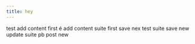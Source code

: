 ```yaml
---
title: hey
---
```

test add content first é 
add content suite first save
nex test suite save
new update suite pb post
new